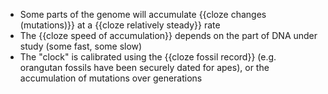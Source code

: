- Some parts of the genome will accumulate {{cloze changes (mutations)}} at a {{cloze relatively steady}} rate
- The {{cloze speed of accumulation}} depends on the part of DNA under study (some fast, some slow)
- The "clock" is calibrated using the {{cloze fossil record}} (e.g. orangutan fossils have been securely dated for apes), or the accumulation of mutations over generations